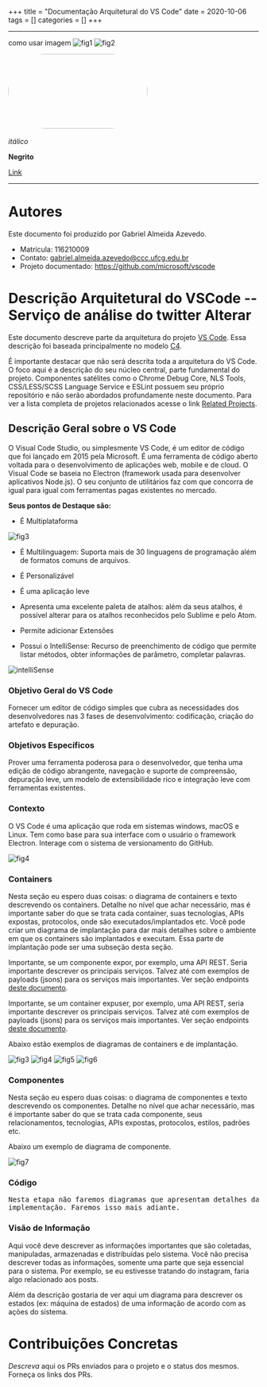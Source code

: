 +++
title = "Documentação Arquitetural do VS Code"
date = 2020-10-06
tags = []
categories = []
+++



***

como usar imagem 
![fig1](logo1.png)
![fig2](logo2.png)

<img src="logo2.png" style="border-radius: 80px; width: 280px; height:150px"/>

<img src="logo3.png" style="height: 0px; width: 80px;"/>

*itálico*

**Negrito**

[Link](google.com.br)

***

# Autores

Este documento foi produzido por Gabriel Almeida Azevedo.

- Matrícula: 116210009
- Contato: gabriel.almeida.azevedo@ccc.ufcg.edu.br
- Projeto documentado: https://github.com/microsoft/vscode

# Descrição Arquitetural do VSCode -- Serviço de análise do twitter Alterar

Este documento descreve parte da arquitetura do projeto [VS Code](https://github.com/microsoft/vscode). Essa descrição foi baseada principalmente no modelo [C4](https://c4model.com/).

É importante destacar que não será descrita toda a arquitetura do VS Code. O foco aqui é a descrição do seu núcleo central, parte fundamental do projeto. Componentes satélites como o Chrome Debug Core, NLS Tools, CSS/LESS/SCSS Language Service e ESLint possuem seu próprio repositório e não serão abordados profundamente neste documento. Para ver a lista completa de projetos relacionados acesse o link [Related Projects](https://github.com/microsoft/vscode/wiki/Related-Projects).


## Descrição Geral sobre o VS Code 

O Visual Code Studio, ou simplesmente VS Code, é um editor de código que foi lançado em 2015 pela Microsoft. É uma ferramenta de código aberto voltada para o desenvolvimento de aplicações web, mobile e de cloud. O Visual Code se baseia no Electron (framework usada para desenvolver aplicativos Node.js). O seu conjunto de utilitários faz com que concorra de igual para igual com ferramentas pagas existentes no mercado.

**Seus pontos de Destaque são:**

+ É Multiplataforma

![fig3](multiplataforma.png)

+ É Multilinguagem: Suporta mais de 30 linguagens de programação além de formatos comuns de arquivos.

+ É Personalizável

+ É uma aplicação leve

+ Apresenta uma excelente paleta de atalhos: além da seus atalhos, é possível alterar para os atalhos reconhecidos pelo Sublime e pelo Atom.

+ Permite adicionar Extensões

+ Possui o IntelliSense: Recurso de preenchimento de código que permite listar métodos, obter informações de parâmetro, completar palavras.

![intelliSense](intelliSense.gif)

### Objetivo Geral do VS Code

Fornecer um editor de código simples que cubra as necessidades dos desenvolvedores nas 3 fases de desenvolvimento: codificação, criação do artefato e depuração.

### Objetivos Específicos

Prover uma ferramenta poderosa para o desenvolvedor, que tenha uma edição de código abrangente, navegação e suporte de compreensão, depuração leve, um modelo de extensibilidade rico e integração leve com ferramentas existentes.

### Contexto

O VS Code é uma aplicação que roda em sistemas windows, macOS e Linux. Tem como base para sua interface com o usuário o framework Electron. Interage com o sistema de versionamento do GitHub.

![fig4](c4-contexto-vscode-plat.png)

### Containers

Nesta seção eu espero duas coisas: o diagrama de containers e  texto descrevendo os containers. Detalhe no nível que achar necessário, mas é importante saber do que se trata cada container, suas tecnologias, APIs expostas, protocolos, onde são executados/implantados etc. Você pode criar um diagrama de implantação para dar mais detalhes sobre o ambiente em que os containers são implantados e executam. Essa parte de implantação pode ser uma subseção desta seção.

Importante, se um componente expor, por exemplo, uma API REST. Seria importante descrever os principais serviços. Talvez até com exemplos de payloads (jsons) para os serviços mais importantes. Ver seção endpoints [deste documento](https://docs.google.com/document/d/1OGPN7crENY5u9AiR_AE7Cb9rT92T-U-YppZL0m4TT2s/edit?usp=sharing).

Importante, se um container expuser, por exemplo, uma API REST, seria importante descrever os principais serviços. Talvez até com exemplos de payloads (jsons) para os serviços mais importantes. Ver seção endpoints [deste documento](https://docs.google.com/document/d/1OGPN7crENY5u9AiR_AE7Cb9rT92T-U-YppZL0m4TT2s/edit?usp=sharing).

Abaixo estão exemplos de diagramas de containers e de implantação.

![fig3](c4-containers.png)
![fig4](parlametria-container.png)
![fig5](c4-implantacao.png)
![fig6](parlametria-implantacao.png)

### Componentes

Nesta seção eu espero duas coisas: o diagrama de componentes e texto descrevendo os componentes. Detalhe no nível que achar necessário, mas é importante saber do que se trata cada componente, seus relacionamentos, tecnologias, APIs expostas, protocolos, estilos, padrões etc.

Abaixo um exemplo de diagrama de componente.

![fig7](c4-componentes.png)

### Código

<pre>
Nesta etapa não faremos diagramas que apresentam detalhes da
implementação. Faremos isso mais adiante.
</pre>

### Visão de Informação

Aqui você deve descrever as informações importantes que são coletadas, manipuladas, armazenadas e distribuídas pelo sistema. Você não precisa descrever todas as informações, somente uma parte que seja essencial para o sistema. Por exemplo, se eu estivesse tratando do instagram, faria algo relacionado aos posts.

Além da descrição gostaria de ver aqui um diagrama para descrever os estados (ex: máquina de estados) de uma informação de acordo com as ações do sistema.

# Contribuições Concretas

*Descreva* aqui os PRs enviados para o projeto e o status dos mesmos. Forneça os links dos PRs.